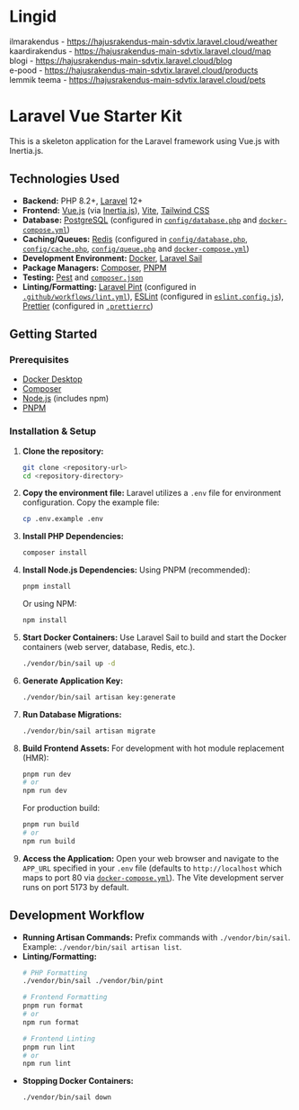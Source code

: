 # Lingid
ilmarakendus - https://hajusrakendus-main-sdvtix.laravel.cloud/weather  
kaardirakendus - https://hajusrakendus-main-sdvtix.laravel.cloud/map  
blogi - https://hajusrakendus-main-sdvtix.laravel.cloud/blog    
e-pood - https://hajusrakendus-main-sdvtix.laravel.cloud/products  
lemmik teema -  https://hajusrakendus-main-sdvtix.laravel.cloud/pets    


# Laravel Vue Starter Kit

This is a skeleton application for the Laravel framework using Vue.js with Inertia.js.

## Technologies Used

*   **Backend:** PHP 8.2+, [Laravel](https://laravel.com/) 12+
*   **Frontend:** [Vue.js](https://vuejs.org/) (via [Inertia.js](https://inertiajs.com/)), [Vite](https://vitejs.dev/), [Tailwind CSS](https://tailwindcss.com/)
*   **Database:** [PostgreSQL](https://www.postgresql.org/) (configured in [`config/database.php`](config/database.php) and [`docker-compose.yml`](docker-compose.yml))
*   **Caching/Queues:** [Redis](https://redis.io/) (configured in [`config/database.php`](config/database.php), [`config/cache.php`](config/cache.php), [`config/queue.php`](config/queue.php) and [`docker-compose.yml`](docker-compose.yml))
*   **Development Environment:** [Docker](https://www.docker.com/), [Laravel Sail](https://laravel.com/docs/sail)
*   **Package Managers:** [Composer](https://getcomposer.org/), [PNPM](https://pnpm.io/)
*   **Testing:** [Pest](https://pestphp.com/) and [`composer.json`](composer.json)
*   **Linting/Formatting:** [Laravel Pint](https://laravel.com/docs/pint) (configured in [`.github/workflows/lint.yml`](.github/workflows/lint.yml)), [ESLint](https://eslint.org/) (configured in [`eslint.config.js`](eslint.config.js)), [Prettier](https://prettier.io/) (configured in [`.prettierrc`](.prettierrc))

## Getting Started

### Prerequisites

*   [Docker Desktop](https://www.docker.com/products/docker-desktop/)
*   [Composer](https://getcomposer.org/download/)
*   [Node.js](https://nodejs.org/) (includes npm)
*   [PNPM](https://pnpm.io/installation)

### Installation & Setup

1.  **Clone the repository:**
    ```bash
    git clone <repository-url>
    cd <repository-directory>
    ```

2.  **Copy the environment file:**
    Laravel utilizes a `.env` file for environment configuration. Copy the example file:
    ```bash
    cp .env.example .env
    ```

3.  **Install PHP Dependencies:**
    ```bash
    composer install
    ```

4.  **Install Node.js Dependencies:**
    Using PNPM (recommended):
    ```bash
    pnpm install
    ```
    Or using NPM:
    ```bash
    npm install
    ```

5.  **Start Docker Containers:**
    Use Laravel Sail to build and start the Docker containers (web server, database, Redis, etc.).
    ```bash
    ./vendor/bin/sail up -d
    ```

6.  **Generate Application Key:**
    ```bash
    ./vendor/bin/sail artisan key:generate
    ```

7.  **Run Database Migrations:**
    ```bash
    ./vendor/bin/sail artisan migrate
    ```

8.  **Build Frontend Assets:**
    For development with hot module replacement (HMR):
    ```bash
    pnpm run dev
    # or
    npm run dev
    ```
    For production build:
    ```bash
    pnpm run build
    # or
    npm run build
    ```

9.  **Access the Application:**
    Open your web browser and navigate to the `APP_URL` specified in your `.env` file (defaults to `http://localhost` which maps to port 80 via [`docker-compose.yml`](docker-compose.yml)). The Vite development server runs on port 5173 by default.

## Development Workflow

*   **Running Artisan Commands:** Prefix commands with `./vendor/bin/sail`. Example: `./vendor/bin/sail artisan list`.
*   **Linting/Formatting:**
    ```bash
    # PHP Formatting
    ./vendor/bin/sail ./vendor/bin/pint

    # Frontend Formatting
    pnpm run format
    # or
    npm run format

    # Frontend Linting
    pnpm run lint
    # or
    npm run lint
    ```
*   **Stopping Docker Containers:**
    ```bash
    ./vendor/bin/sail down
    ```
